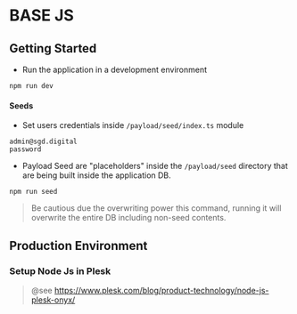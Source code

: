 # BASE JS

## Getting Started
- Run the application in a development environment
```shell
npm run dev
```

#### Seeds
- Set users credentials inside `/payload/seed/index.ts` module
```
admin@sgd.digital
password
```

- Payload Seed are "placeholders" inside the `/payload/seed` directory that are being built inside the application DB.
```shell
npm run seed
```
> Be cautious due the overwriting power this command, running it will overwrite the entire DB including non-seed contents.

## Production Environment
### Setup Node Js in Plesk
> @see https://www.plesk.com/blog/product-technology/node-js-plesk-onyx/

